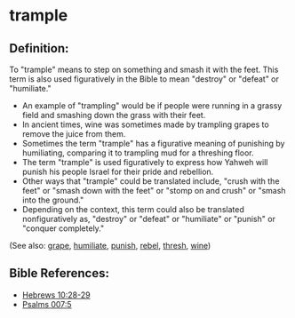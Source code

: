 # trample #

## Definition: ##

To "trample" means to step on something and smash it with the feet. This term is also used figuratively in the Bible to mean "destroy" or "defeat" or "humiliate."
 
* An example of "trampling" would be if people were running in a grassy field and smashing down the grass with their feet.
* In ancient times, wine was sometimes made by trampling grapes to remove the juice from them. 
* Sometimes the term "trample" has a figurative meaning of punishing by humiliating, comparing it to trampling mud for a threshing floor.
* The term "trample" is used figuratively to express how Yahweh will punish his people Israel for their pride and rebellion.
* Other ways that "trample" could be translated include, "crush with the feet" or "smash down with the feet" or "stomp on and crush" or "smash into the ground."
* Depending on the context, this term could also be translated nonfiguratively as, "destroy" or "defeat" or "humiliate" or "punish" or "conquer completely." 

(See also: [grape](../other/grape.md), [humiliate](../other/humiliate.md), [punish](../other/punish.md), [rebel](../other/rebel.md), [thresh](../other/thresh.md), [wine](../other/wine.md))

## Bible References: ##

* [Hebrews 10:28-29](https://door43.org/en/bible/notes/heb/10/28)
* [Psalms 007:5](https://door43.org/en/bible/notes/psa/007/005)

